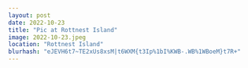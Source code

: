 ```yaml
---
layout: post
date: 2022-10-23
title: "Pic at Rottnest Island"
image: 2022-10-23.jpeg
location: "Rottnest Island"
blurhash: "eJEVH6t7~TE2xUs8xsM|t6WXM{t3Ip%1bI%KWB-.WB%1WBoeM}t7R+"
---
```



